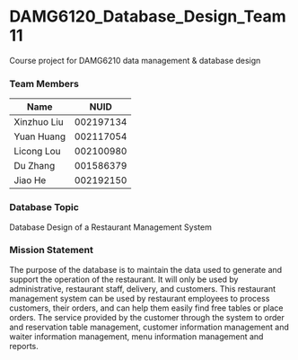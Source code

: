 # DAMG6120_Database_Design_Team11
Course project for DAMG6210 data management &amp; database design

### Team Members

|  Name   | NUID  |
|  ----  | ----  |
| Xinzhuo Liu   | 002197134 |
| Yuan Huang   | 002117054 |
| Licong Lou   | 002100980 |
| Du Zhang   | 001586379 |
| Jiao He  | 002192150 |


### Database Topic
Database Design of a Restaurant Management System


### Mission Statement
The purpose of the database is to maintain the data used to generate and support the operation
of the restaurant. It will only be used by administrative, restaurant staff, delivery, and customers.
This restaurant management system can be used by restaurant employees to process
customers, their orders, and can help them easily find free tables or place orders. The service
provided by the customer through the system to order and reservation table management,
customer information management and waiter information management, menu information
management and reports.
